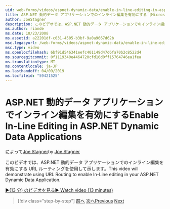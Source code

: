 ```yaml
---
uid: web-forms/videos/aspnet-dynamic-data/enable-in-line-editing-in-aspnet-dynamic-data-applications
title: ASP.NET 動的データ アプリケーションでのインライン編集を有効にする |Microsoft Docs
author: JoeStagner
description: このビデオでは、ASP.NET 動的データ アプリケーションでのインライン編集を有効にする URL ルーティングを使用して示します。
ms.author: riande
ms.date: 10/23/2008
ms.assetid: a22201df-c031-4505-b3bf-9a0a9667d62b
msc.legacyurl: /web-forms/videos/aspnet-dynamic-data/enable-in-line-editing-in-aspnet-dynamic-data-applications
msc.type: video
ms.openlocfilehash: 6bf91d546341eefc401149d47d6fa70b2c8522d4
ms.sourcegitcommit: 0f1119340e4464720cfd16d0ff15764746ea1fea
ms.translationtype: MT
ms.contentlocale: ja-JP
ms.lasthandoff: 04/09/2019
ms.locfileid: "59421525"
---
```

# <a name="enable-in-line-editing-in-aspnet-dynamic-data-applications"></a><span data-ttu-id="32bf2-103">ASP.NET 動的データ アプリケーションでインライン編集を有効にする</span><span class="sxs-lookup"><span data-stu-id="32bf2-103">Enable In-Line Editing in ASP.NET Dynamic Data Applications</span></span>

<span data-ttu-id="32bf2-104">によって[Joe Stagner](https://github.com/JoeStagner)</span><span class="sxs-lookup"><span data-stu-id="32bf2-104">by [Joe Stagner](https://github.com/JoeStagner)</span></span>

<span data-ttu-id="32bf2-105">このビデオでは、ASP.NET 動的データ アプリケーションでのインライン編集を有効にする URL ルーティングを使用して示します。</span><span class="sxs-lookup"><span data-stu-id="32bf2-105">This video will demonstrate using URL Routing to enable In-Line editing in your ASP.NET Dynamic Data Application.</span></span>

[<span data-ttu-id="32bf2-106">&#9654;(13 分) のビデオを見る</span><span class="sxs-lookup"><span data-stu-id="32bf2-106">&#9654; Watch video (13 minutes)</span></span>](https://channel9.msdn.com/Blogs/ASP-NET-Site-Videos/enable-in-line-editing-in-aspnet-dynamic-data-applications)

> [!div class="step-by-step"]
> <span data-ttu-id="32bf2-107">[前へ](begin-modifying-dynamic-data-applications-with-url-routing.md)
> [次へ](how-to-enable-table-specific-routing-in-dynamic-data-applications.md)</span><span class="sxs-lookup"><span data-stu-id="32bf2-107">[Previous](begin-modifying-dynamic-data-applications-with-url-routing.md)
[Next](how-to-enable-table-specific-routing-in-dynamic-data-applications.md)</span></span>
